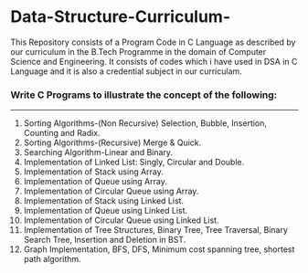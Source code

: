 # Data-Structure-Curriculum-
This Repository consists of a Program Code in C Language as described by our curriculum in the B.Tech Programme in the domain of Computer Science and Engineering. It consists of codes which i have used in DSA in C Language and it is also a credential subject in our curriculam.

### Write C Programs to illustrate the concept of the following:
---
1. Sorting Algorithms-(Non Recursive) Selection, Bubble, Insertion, Counting and Radix.
2. Sorting Algorithms-(Recursive) Merge & Quick.
3. Searching Algorithm-Linear and Binary.
4. Implementation of Linked List: Singly, Circular and Double.
5. Implementation of Stack using Array.
6. Implementation of Queue using Array.
7. Implementation of Circular Queue using Array.
8. Implementation of Stack using Linked List.
9. Implementation of Queue using Linked List.
10. Implementation of Circular Queue using Linked List.
11. Implementation of Tree Structures, Binary Tree, Tree Traversal, Binary Search Tree, Insertion and Deletion in
BST.
12. Graph Implementation, BFS, DFS, Minimum cost spanning tree, shortest path algorithm.